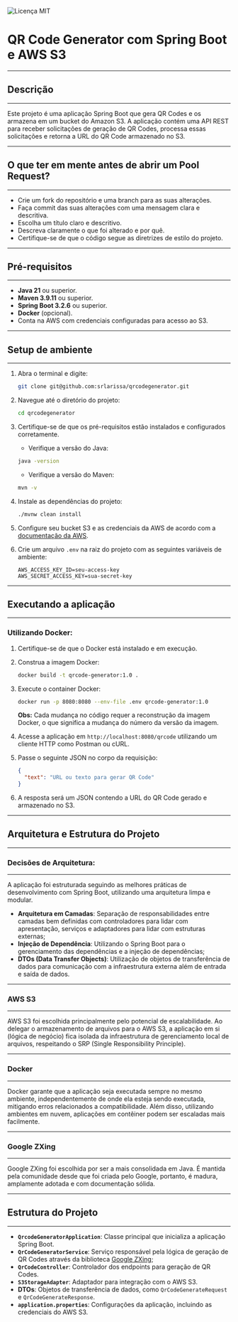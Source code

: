 ![Licença MIT](https://img.shields.io/badge/Licença-MIT-green.svg)

# QR Code Generator com Spring Boot e AWS S3

---

## Descrição

---

Este projeto é uma aplicação Spring Boot que gera QR Codes e os armazena em um bucket do Amazon S3. A aplicação contém uma API REST para receber solicitações de geração de QR Codes, processa essas solicitações e retorna a URL do QR Code armazenado no S3.

---
## O que ter em mente antes de abrir um Pool Request?

---

- Crie um fork do repositório e uma branch para as suas alterações.
- Faça commit das suas alterações com uma mensagem clara e descritiva.
- Escolha um título claro e descritivo.
- Descreva claramente o que foi alterado e por quê.
- Certifique-se de que o código segue as diretrizes de estilo do projeto.
 
---
## Pré-requisitos

---

- **Java 21** ou superior.
- **Maven 3.9.11** ou superior.
- **Spring Boot 3.2.6** ou superior.
- **Docker** (opcional).
- Conta na AWS com credenciais configuradas para acesso ao S3.

---
## Setup de ambiente

---

1. Abra o terminal e digite:
    ```bash
    git clone git@github.com:srlarissa/qrcodegenerator.git
    ``` 
2. Navegue até o diretório do projeto:
   ```bash
   cd qrcodegenerator
   ```
3. Certifique-se de que os pré-requisitos estão instalados e configurados corretamente.
   - Verifique a versão do Java:
   ```bash
   java -version
   ```
   - Verifique a versão do Maven:
   ```bash
   mvn -v
   ```
4. Instale as dependências do projeto:
   ```bash
   ./mvnw clean install
   ```
5. Configure seu bucket S3 e as credenciais da AWS de acordo com a [documentação da AWS](https://docs.aws.amazon.com/pt_br/s3/?icmpid=docs_homepage_featuredsvcs).
6. Crie um arquivo `.env` na raiz do projeto com as seguintes variáveis de ambiente:

   ```plaintext
   AWS_ACCESS_KEY_ID=seu-access-key
   AWS_SECRET_ACCESS_KEY=sua-secret-key
   ```

---
## Executando a aplicação

---

### Utilizando Docker:

1. Certifique-se de que o Docker está instalado e em execução.
2. Construa a imagem Docker:
   ```bash
   docker build -t qrcode-generator:1.0 .
   ```
3. Execute o container Docker:
   ```bash
   docker run -p 8080:8080 --env-file .env qrcode-generator:1.0
   ```
   **Obs:** Cada mudança no código requer a reconstrução da imagem Docker, o que significa a mudança do número da versão da imagem.
4. Acesse a aplicação em `http://localhost:8080/qrcode` utilizando um cliente HTTP como Postman ou cURL.
5. Passe o seguinte JSON no corpo da requisição:

   ```json
   {
     "text": "URL ou texto para gerar QR Code"
   }
   ```
6. A resposta será um JSON contendo a URL do QR Code gerado e armazenado no S3.

---
## Arquitetura e Estrutura do Projeto

---

### Decisões de Arquitetura:

---

A aplicação foi estruturada seguindo as melhores práticas de desenvolvimento com Spring Boot, utilizando uma arquitetura limpa e modular.
- **Arquitetura em Camadas**: Separação de responsabilidades entre camadas bem definidas com controladores para lidar com apresentação, serviços e adaptadores para lidar com estruturas externas;
- **Injeção de Dependência**: Utilizando o Spring Boot para o gerenciamento das dependências e a injeção de dependências;
- **DTOs (Data Transfer Objects)**: Utilização de objetos de transferência de dados para comunicação com a infraestrutura externa além de entrada e saída de dados.

---
### AWS S3

---

AWS S3 foi escolhida principalmente pelo potencial de escalabilidade. Ao delegar o armazenamento de arquivos para o AWS S3, a aplicação em si (lógica de negócio) fica isolada da infraestrutura  de gerenciamento local de arquivos, respeitando o SRP (Single Responsibility Principle).

---
### Docker

---
Docker garante que a aplicação seja executada sempre no mesmo ambiente, independentemente de onde ela esteja sendo executada, mitigando erros relacionados a compatibilidade. Além disso, utilizando ambientes em nuvem, aplicações em contêiner podem ser escaladas mais facilmente. 

---
### Google ZXing

---
Google ZXing foi escolhida por ser a mais consolidada em Java. É mantida pela comunidade desde que foi criada pelo Google, portanto, é madura, amplamente adotada e com documentação sólida.

---
## Estrutura do Projeto

---
- **`QrcodeGeneratorApplication`**: Classe principal que inicializa a aplicação Spring Boot.
- **`QrCodeGeneratorService`**: Serviço responsável pela lógica de geração de QR Codes através da biblioteca [Google ZXing](https://zxing.github.io/zxing/apidocs/);
- **`QrCodeController`**: Controlador dos endpoints para geração de QR Codes.
- **`S3StorageAdapter`**: Adaptador para integração com o AWS S3.
- **DTOs**: Objetos de transferência de dados, como `QrCodeGenerateRequest` e `QrCodeGenerateResponse`.
- **`application.properties`**: Configurações da aplicação, incluindo as credenciais do AWS S3.


